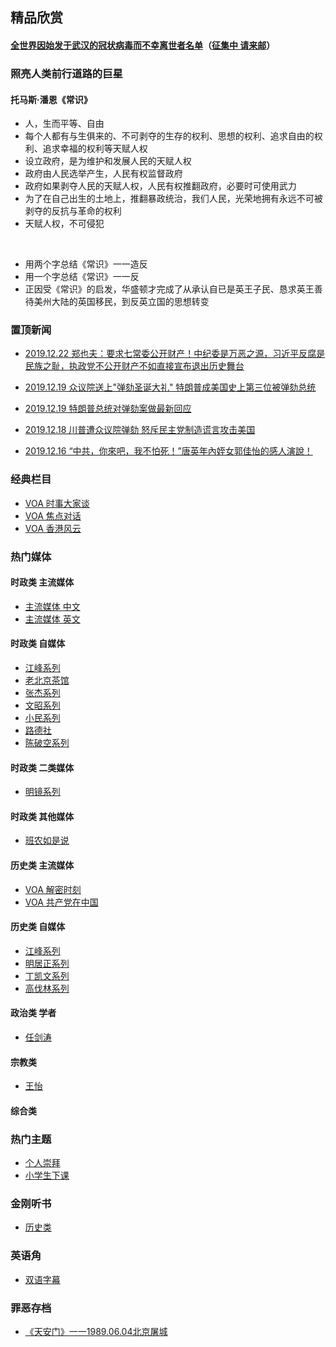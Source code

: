 ## 精品欣赏
#### [全世界因始发于武汉的冠状病毒而不幸离世者名单](https://summer200.github.io/content/ListOfCoronaVirus/ListOfCoronaVirus.md)（[征集中 请来邮](mailto:cs@a2zit.us)）
### 照亮人类前行道路的巨星
#### 托马斯·潘恩《常识》

- 人，生而平等、自由
- 每个人都有与生俱来的、不可剥夺的生存的权利、思想的权利、追求自由的权利、追求幸福的权利等天赋人权
- 设立政府，是为维护和发展人民的天赋人权
- 政府由人民选举产生，人民有权监督政府
- 政府如果剥夺人民的天赋人权，人民有权推翻政府，必要时可使用武力
- 为了在自己出生的土地上，推翻暴政统治，我们人民，光荣地拥有永远不可被剥夺的反抗与革命的权利
- 天赋人权，不可侵犯

<br>

- 用两个字总结《常识》一一造反
- 用一个字总结《常识》一一反
- 正因受《常识》的启发，华盛顿才完成了从承认自已是英王子民、恳求英王善待美州大陆的英国移民，到反英立国的思想转变


### 置顶新闻

- [2019.12.22 郑也夫：要求七常委公开财产！中纪委是万恶之源，习近平反腐是民族之耻，执政党不公开财产不如直接宣布退出历史舞台](https://youtu.be/_b9PTfqnrC0)

- [2019.12.19 众议院送上"弹劾圣诞大礼" 特朗普成美国史上第三位被弹劾总统](https://youtu.be/OnlaG1pDjVQ)

- [2019.12.19 特朗普总统对弹劾案做最新回应](https://youtu.be/6r61bfORiIw)

- [2019.12.18 川普遭众议院弹劾 怒斥民主党制造谎言攻击美国](https://youtu.be/q5wyUBw6byg)

- [2019.12.16 “中共，你來吧，我不怕死！”唐英年內姪女郭佳怡的感人演說！](https://youtu.be/jwqonc8t9qU)


### 经典栏目

 - [VOA 时事大家谈](https://summer200.github.io/content/VOA/CurrentEventsTalkShow)
 - [VOA 焦点对话    ](https://summer200.github.io/content/VOA/FocusDialogue)
 - [VOA 香港风云    ](https://summer200.github.io/content/VOA/HKSituation)

### 热门媒体
#### 时政类 主流媒体

- [主流媒体 中文](https://summer200.github.io/content/mediazh)
- [主流媒体 英文](https://summer200.github.io/content/mediaen)

#### 时政类 自媒体  
- [江峰系列    ](https://summer200.github.io/content/JiangFeng/JiangFeng01)
- [老北京茶馆](https://summer200.github.io/content/BJTeaHouse/BJTeaHouse)
- [张杰系列](https://summer200.github.io/content/ZhangJie/ZhangJie)
- [文昭系列](https://summer200.github.io/content/WenZhao/WenZhao)
- [小民系列](https://summer200.github.io/content/Xiaomin/Xiaomin)
- [路德社        ](https://summer200.github.io/content/LuDeMedia/LuDeMedia)
- [陈破空系列](https://summer200.github.io/content/ChenPokong/ChenPokong)

#### 时政类  二类媒体
- [明镜系列 ](https://summer200.github.io/content/MingJing/MingJingList)

#### 时政类  其他媒体
- [班农如是说](https://summer200.github.io/content/SteveBannon/SteveBannon)

#### 历史类 主流媒体
- [VOA 解密时刻](https://summer200.github.io/content/VOA/HistorysMysteries)
- [VOA 共产党在中国](https://summer200.github.io/content/VOA/CCPinChina)


#### 历史类 自媒体
- [江峰系列    ](https://summer200.github.io/content/JiangFeng/JiangFeng02)
- [明居正系列](https://summer200.github.io/content/MingJuzheng/MingJuzheng)
- [丁凯文系列](https://summer200.github.io/content/DingKaiwen/DingKaiwen)
- [高伐林系列](https://summer200.github.io/content/GaoFalin/GaoFalin)

#### 政治类 学者
- [任剑涛](https://summer200.github.io/content/RenJiantao/RenJiantao)

####  宗教类
- [王怡]()

#### 综合类

### 热门主题 
- [个人崇拜](https://summer200.github.io/content/PersonalWorship/PersonalWorship)
- [小学生下课](https://summer200.github.io/content/PrimaryScholar/PrimaryScholar)

### 金刚听书
- [历史类](https://summer200.github.io/content/ListentoBooks/History)

### 英语角
- [双语字幕](https://summer200.github.io/content/EnglishCorner/EnglishVideo)

### 罪恶存档
- [《天安门》一一1989.06.04北京屠城](https://youtu.be/uyauJ34d2K0)
